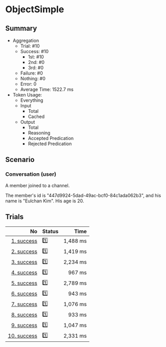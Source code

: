 # ObjectSimple
## Summary
  - Aggregation
    - Trial: #10
    - Success: #10
      - 1st: #10
      - 2nd: #0
      - 3rd: #0
    - Failure: #0
    - Nothing: #0
    - Error: 0
    - Average Time: 1522.7 ms
  - Token Usage:
    - Everything
    - Input
      - Total
      - Cached
    - Output
      - Total
      - Reasoning
      - Accepted Predication
      - Rejected Predication

## Scenario
### Conversation (user)
A member joined to a channel.

The member's id is "447d9924-5dad-49ac-bcf0-84c1ada062b3",
and his name is "Eulchan Kim". His age is 20.

## Trials
No | Status | Time
---:|:-------|------:
[1. success](./trials/1.success.json) | 1️⃣ | 1,488 ms
[2. success](./trials/2.success.json) | 1️⃣ | 1,419 ms
[3. success](./trials/3.success.json) | 1️⃣ | 2,234 ms
[4. success](./trials/4.success.json) | 1️⃣ | 967 ms
[5. success](./trials/5.success.json) | 1️⃣ | 2,789 ms
[6. success](./trials/6.success.json) | 1️⃣ | 943 ms
[7. success](./trials/7.success.json) | 1️⃣ | 1,076 ms
[8. success](./trials/8.success.json) | 1️⃣ | 933 ms
[9. success](./trials/9.success.json) | 1️⃣ | 1,047 ms
[10. success](./trials/10.success.json) | 1️⃣ | 2,331 ms
